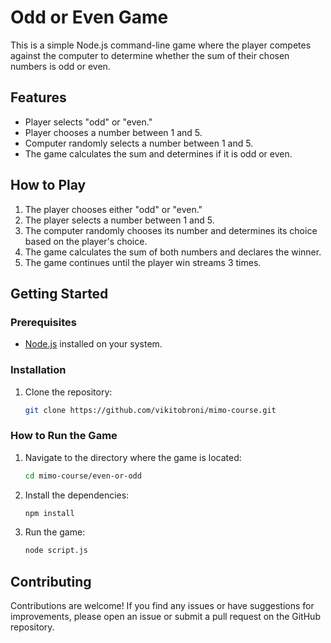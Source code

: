 # Odd or Even Game

This is a simple Node.js command-line game where the player competes against the computer to determine whether the sum of their chosen numbers is odd or even.

## Features

- Player selects "odd" or "even."
- Player chooses a number between 1 and 5.
- Computer randomly selects a number between 1 and 5.
- The game calculates the sum and determines if it is odd or even.

## How to Play

1. The player chooses either "odd" or "even."
2. The player selects a number between 1 and 5.
3. The computer randomly chooses its number and determines its choice based on the player's choice.
4. The game calculates the sum of both numbers and declares the winner.
5. The game continues until the player win streams 3 times.

## Getting Started

### Prerequisites

- [Node.js](https://nodejs.org/) installed on your system.

### Installation

1. Clone the repository:
   ```bash
   git clone https://github.com/vikitobroni/mimo-course.git
   ```

### How to Run the Game

1. Navigate to the directory where the game is located:
   ```bash
   cd mimo-course/even-or-odd
   ```
2. Install the dependencies:
   ```bash
   npm install
   ```
3. Run the game:
   ```bash
   node script.js
   ```

## Contributing

Contributions are welcome! If you find any issues or have suggestions for improvements, please open an issue or submit a pull request on the GitHub repository.
